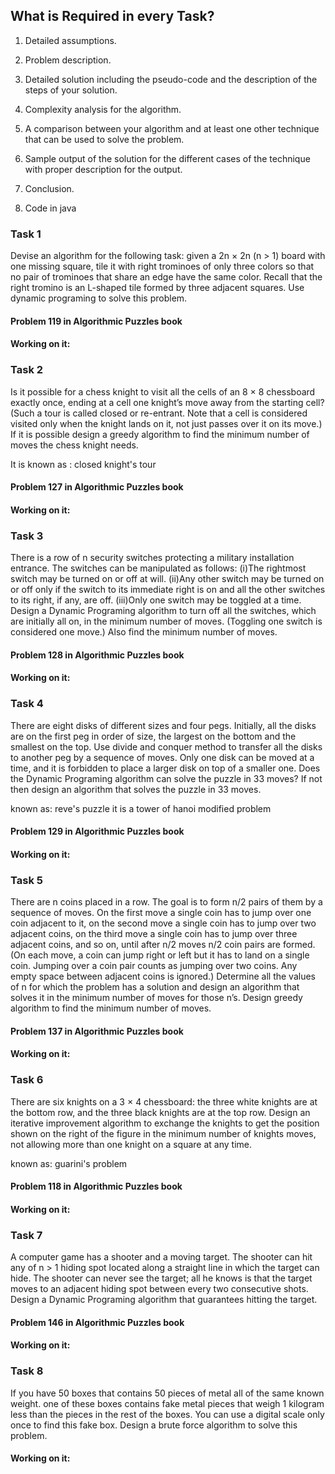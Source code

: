 ## What is Required in every Task?
1. Detailed assumptions.
   
2. Problem description.

3. Detailed solution including the pseudo-code and the description of the steps of your solution.
 
4. Complexity analysis for the algorithm.
 
5. A comparison between your algorithm and at least one other technique that can be used to solve the problem.
 
6. Sample output of the solution for the different cases of the technique with proper description for the output.
 
7. Conclusion.

8. Code in java

### Task 1
Devise an algorithm for the following task: given a 2n × 2n (n > 1) board with one missing square, tile it with right trominoes of only three colors so that no pair of trominoes that share an edge have the same color. Recall that the right tromino is an L-shaped tile formed by three adjacent squares.
Use dynamic programing to solve this problem.

#### Problem 119 in Algorithmic Puzzles book

#### Working on it: 


### Task 2
Is it possible for a chess knight to visit all the cells of an 8 × 8 chessboard exactly once, ending at a cell one knight’s move away from the starting cell? (Such a tour is called closed or re-entrant. Note that a cell is considered visited only when the knight lands on it, not just passes over it on its move.)
If it is possible design a greedy algorithm to find the minimum number of moves the chess knight needs.

It is known as : closed knight's tour

#### Problem 127 in Algorithmic Puzzles book

#### Working on it: 


### Task 3
There is a row of n security switches protecting a military installation entrance. The switches can be manipulated as follows:
    (i)The rightmost switch may be turned on or off at will.
    (ii)Any other switch may be turned on or off only if the switch to its immediate right is on and all the other switches to its right, if any, are off.
    (iii)Only one switch may be toggled at a time.
Design a Dynamic Programing algorithm to turn off all the switches, which are initially all on, in the minimum number of moves. (Toggling one switch is considered one move.) Also find the minimum number of moves.

#### Problem 128 in Algorithmic Puzzles book

#### Working on it: 


### Task 4
There are eight disks of different sizes and four pegs. Initially, all the disks are on the first peg in order of size, the largest on the bottom and the smallest on the top.
Use divide and conquer method to transfer all the disks to another peg by a sequence of moves. Only one disk can be moved at a time, and it is forbidden to place a larger disk on top of a smaller one.
Does the Dynamic Programing algorithm can solve the puzzle in 33 moves? If not then design an algorithm that solves the puzzle in 33 moves.

known as: reve's puzzle
it is a tower of hanoi modified problem

#### Problem 129 in Algorithmic Puzzles book

#### Working on it: 


### Task 5
There are n coins placed in a row. The goal is to form n/2 pairs of them by a sequence of moves. On the first move a single coin has to jump over one coin adjacent to it, on the second move a single coin has to jump over two adjacent coins, on the third move a single coin has to jump over three adjacent coins, and so on, until after n/2 moves n/2 coin pairs are formed. (On each move, a coin can jump right or left but it has to land on a single coin. Jumping over a coin pair counts as jumping over two coins. Any empty space between adjacent coins is ignored.) Determine all the values of n for which the problem has a solution and design an algorithm that solves it in the minimum number of moves for those n’s.
Design greedy algorithm to find the minimum number of moves.

#### Problem 137 in Algorithmic Puzzles book

#### Working on it: 


### Task 6
There are six knights on a 3 × 4 chessboard: the three white knights are at the bottom row, and the three black knights are at the top row.
Design an iterative improvement algorithm to exchange the knights to get the position shown on the right of the figure in the minimum number of knights moves, not allowing more than one knight on a square at any time.

known as: guarini's problem

#### Problem 118 in Algorithmic Puzzles book

#### Working on it: 


### Task 7
A computer game has a shooter and a moving target. The shooter can hit any of n > 1 hiding spot located along a straight line in which the target can hide. The shooter can never see the target; all he knows is that the target moves to an adjacent hiding spot between every two consecutive shots. Design a Dynamic Programing algorithm that guarantees hitting the target.

#### Problem 146 in Algorithmic Puzzles book

#### Working on it: 


### Task 8
If you have 50 boxes that contains 50 pieces of metal all of the same known weight. one of these boxes contains fake metal pieces that weigh 1 kilogram less than the pieces in the rest of the boxes. You can use a digital scale only once to find this fake box. Design a brute force algorithm to solve this problem.

#### Working on it: 


